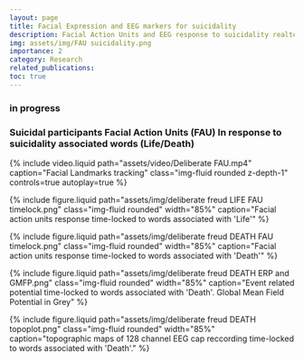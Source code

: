 ```yaml
---
layout: page
title: Facial Expression and EEG markers for suicidality
description: Facial Action Units and EEG response to suicidality realted words in behavioral task 
img: assets/img/FAU suicidality.png
importance: 2
category: Research
related_publications: 
toc: true
---
```


### in progress

### Suicidal participants Facial Action Units (FAU) In response to suicidality associated words (Life/Death)


{% include video.liquid path="assets/video/Deliberate FAU.mp4" caption="Facial Landmarks tracking" class="img-fluid rounded z-depth-1" controls=true autoplay=true %}

{% include figure.liquid path="assets/img/deliberate freud LIFE FAU timelock.png" class="img-fluid rounded" width="85%" caption="Facial action units response time-locked to words associated with 'Life'" %}

{% include figure.liquid path="assets/img/deliberate freud DEATH FAU timelock.png" class="img-fluid rounded" width="85%" caption="Facial action units response time-locked to words associated with 'Death'" %}

{% include figure.liquid path="assets/img/deliberate freud DEATH ERP and GMFP.png" class="img-fluid rounded" width="85%" caption="Event related potential time-locked to words associated with 'Death'. Global Mean Field Potential in Grey" %}

{% include figure.liquid path="assets/img/deliberate freud DEATH topoplot.png" class="img-fluid rounded" width="85%" caption="topographic maps of 128 channel EEG cap reccording time-locked to words associated with 'Death'." %}

